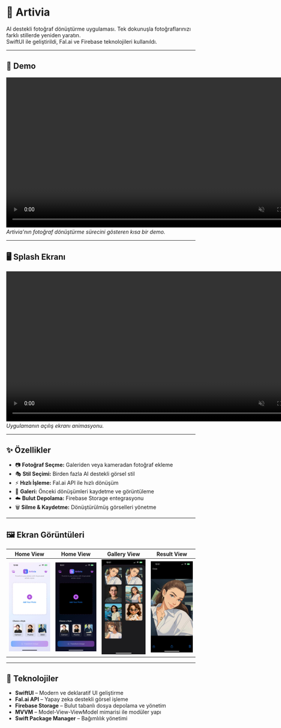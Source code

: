 # 🎨 Artivia
AI destekli fotoğraf dönüştürme uygulaması. Tek dokunuşla fotoğraflarınızı farklı stillerde yeniden yaratın.  
SwiftUI ile geliştirildi, Fal.ai ve Firebase teknolojileri kullanıldı.

---

## 🚀 Demo
<video src="./artiviass/artivia1.mp4" autoplay loop muted playsinline width="800"></video>  
*Artivia'nın fotoğraf dönüştürme sürecini gösteren kısa bir demo.*

---

## 🖥 Splash Ekranı
<video src="./artiviass/artivia2.mp4" autoplay loop muted playsinline width="800"></video>   
*Uygulamanın açılış ekranı animasyonu.*

---

## ✨ Özellikler
- 📷 **Fotoğraf Seçme:** Galeriden veya kameradan fotoğraf ekleme
- 🎭 **Stil Seçimi:** Birden fazla AI destekli görsel stil
- ⚡ **Hızlı İşleme:** Fal.ai API ile hızlı dönüşüm
- 📂 **Galeri:** Önceki dönüşümleri kaydetme ve görüntüleme
- ☁️ **Bulut Depolama:** Firebase Storage entegrasyonu
- 🗑 **Silme & Kaydetme:** Dönüştürülmüş görselleri yönetme

---

## 🖼 Ekran Görüntüleri
| Home View | Home View | Gallery View | Result View |
|-----------|-----------|--------------|-------------|
| ![Home](./artiviass/home1.jpeg) | ![Home](./artiviass/home2.jpeg) | ![Gallery](./artiviass/galleryview.jpeg) | ![Result](./artiviass/resultview.jpeg) |

---

## 🧰 Teknolojiler
- **SwiftUI** – Modern ve deklaratif UI geliştirme
- **Fal.ai API** – Yapay zeka destekli görsel işleme
- **Firebase Storage** – Bulut tabanlı dosya depolama ve yönetim
- **MVVM** – Model-View-ViewModel mimarisi ile modüler yapı
- **Swift Package Manager** – Bağımlılık yönetimi

